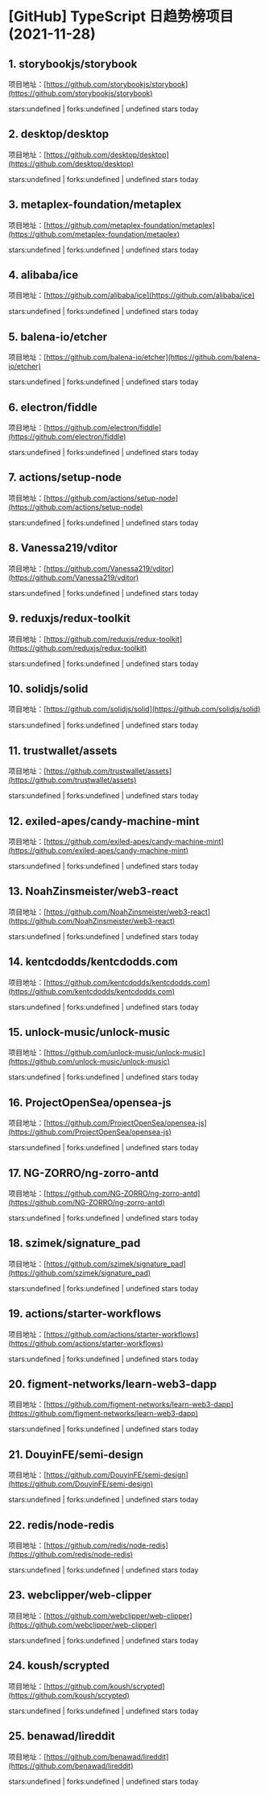 # [GitHub] TypeScript 日趋势榜项目(2021-11-28)

## 1. storybookjs/storybook 

项目地址：[https://github.com/storybookjs/storybook](https://github.com/storybookjs/storybook)

stars:undefined | forks:undefined | undefined stars today 



## 2. desktop/desktop 

项目地址：[https://github.com/desktop/desktop](https://github.com/desktop/desktop)

stars:undefined | forks:undefined | undefined stars today 



## 3. metaplex-foundation/metaplex 

项目地址：[https://github.com/metaplex-foundation/metaplex](https://github.com/metaplex-foundation/metaplex)

stars:undefined | forks:undefined | undefined stars today 



## 4. alibaba/ice 

项目地址：[https://github.com/alibaba/ice](https://github.com/alibaba/ice)

stars:undefined | forks:undefined | undefined stars today 



## 5. balena-io/etcher 

项目地址：[https://github.com/balena-io/etcher](https://github.com/balena-io/etcher)

stars:undefined | forks:undefined | undefined stars today 



## 6. electron/fiddle 

项目地址：[https://github.com/electron/fiddle](https://github.com/electron/fiddle)

stars:undefined | forks:undefined | undefined stars today 



## 7. actions/setup-node 

项目地址：[https://github.com/actions/setup-node](https://github.com/actions/setup-node)

stars:undefined | forks:undefined | undefined stars today 



## 8. Vanessa219/vditor 

项目地址：[https://github.com/Vanessa219/vditor](https://github.com/Vanessa219/vditor)

stars:undefined | forks:undefined | undefined stars today 



## 9. reduxjs/redux-toolkit 

项目地址：[https://github.com/reduxjs/redux-toolkit](https://github.com/reduxjs/redux-toolkit)

stars:undefined | forks:undefined | undefined stars today 



## 10. solidjs/solid 

项目地址：[https://github.com/solidjs/solid](https://github.com/solidjs/solid)

stars:undefined | forks:undefined | undefined stars today 



## 11. trustwallet/assets 

项目地址：[https://github.com/trustwallet/assets](https://github.com/trustwallet/assets)

stars:undefined | forks:undefined | undefined stars today 



## 12. exiled-apes/candy-machine-mint 

项目地址：[https://github.com/exiled-apes/candy-machine-mint](https://github.com/exiled-apes/candy-machine-mint)

stars:undefined | forks:undefined | undefined stars today 



## 13. NoahZinsmeister/web3-react 

项目地址：[https://github.com/NoahZinsmeister/web3-react](https://github.com/NoahZinsmeister/web3-react)

stars:undefined | forks:undefined | undefined stars today 



## 14. kentcdodds/kentcdodds.com 

项目地址：[https://github.com/kentcdodds/kentcdodds.com](https://github.com/kentcdodds/kentcdodds.com)

stars:undefined | forks:undefined | undefined stars today 



## 15. unlock-music/unlock-music 

项目地址：[https://github.com/unlock-music/unlock-music](https://github.com/unlock-music/unlock-music)

stars:undefined | forks:undefined | undefined stars today 



## 16. ProjectOpenSea/opensea-js 

项目地址：[https://github.com/ProjectOpenSea/opensea-js](https://github.com/ProjectOpenSea/opensea-js)

stars:undefined | forks:undefined | undefined stars today 



## 17. NG-ZORRO/ng-zorro-antd 

项目地址：[https://github.com/NG-ZORRO/ng-zorro-antd](https://github.com/NG-ZORRO/ng-zorro-antd)

stars:undefined | forks:undefined | undefined stars today 



## 18. szimek/signature_pad 

项目地址：[https://github.com/szimek/signature_pad](https://github.com/szimek/signature_pad)

stars:undefined | forks:undefined | undefined stars today 



## 19. actions/starter-workflows 

项目地址：[https://github.com/actions/starter-workflows](https://github.com/actions/starter-workflows)

stars:undefined | forks:undefined | undefined stars today 



## 20. figment-networks/learn-web3-dapp 

项目地址：[https://github.com/figment-networks/learn-web3-dapp](https://github.com/figment-networks/learn-web3-dapp)

stars:undefined | forks:undefined | undefined stars today 



## 21. DouyinFE/semi-design 

项目地址：[https://github.com/DouyinFE/semi-design](https://github.com/DouyinFE/semi-design)

stars:undefined | forks:undefined | undefined stars today 



## 22. redis/node-redis 

项目地址：[https://github.com/redis/node-redis](https://github.com/redis/node-redis)

stars:undefined | forks:undefined | undefined stars today 



## 23. webclipper/web-clipper 

项目地址：[https://github.com/webclipper/web-clipper](https://github.com/webclipper/web-clipper)

stars:undefined | forks:undefined | undefined stars today 



## 24. koush/scrypted 

项目地址：[https://github.com/koush/scrypted](https://github.com/koush/scrypted)

stars:undefined | forks:undefined | undefined stars today 



## 25. benawad/lireddit 

项目地址：[https://github.com/benawad/lireddit](https://github.com/benawad/lireddit)

stars:undefined | forks:undefined | undefined stars today 



